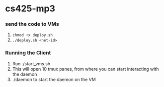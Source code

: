 # cs425-mp3

### send the code to VMs

1. `chmod +x deploy.sh`
2. `./deploy.sh <net-id>`

### Running the Client

1. Run ./start_vms.sh <net-id>
2. This will open 10 tmux panes, from where you can start interacting with the daemon
3. ./daemon to start the daemon on the VM
